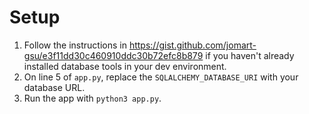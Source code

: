 # Setup

1. Follow the instructions in https://gist.github.com/jomart-gsu/e3f11dd30c460910ddc30b72efc8b879 if you haven't already installed database tools in your dev environment.
2. On line 5 of `app.py`, replace the `SQLALCHEMY_DATABASE_URI` with your database URL.
3. Run the app with `python3 app.py`.
